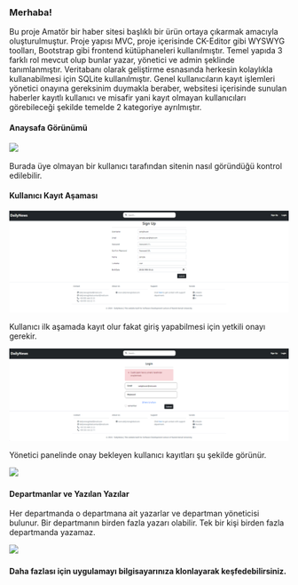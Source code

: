 <h3>Merhaba!</h3>
<p>Bu proje Amatör bir haber sitesi başlıklı bir ürün ortaya çıkarmak amacıyla oluşturulmuştur. Proje yapısı MVC, proje içerisinde CK-Editor gibi WYSWYG toolları, Bootstrap gibi frontend kütüphaneleri kullanılmıştır. Temel yapıda 3 farklı rol mevcut olup bunlar yazar, yönetici ve admin şeklinde tanımlanmıştır. Veritabanı olarak geliştirme esnasında herkesin kolaylıkla kullanabilmesi için SQLite kullanılmıştır. Genel kullanıcıların kayıt işlemleri yönetici onayına gereksinim duymakla beraber, websitesi içerisinde sunulan haberler kayıtlı kullanıcı ve misafir yani kayıt olmayan kullanıcıları görebileceği şekilde temelde 2 kategoriye ayrılmıştır.</p>

<h4>Anaysafa Görünümü</h4>
<img src="https://github.com/byrmTelli/NewsApp.MVC/blob/master/uygulamaG%C3%B6rselleri/anasayfa.png?raw=true">

Burada üye olmayan bir kullanıcı tarafından sitenin nasıl göründüğü kontrol edilebilir.

<h4>Kullanıcı Kayıt Aşaması</h4>
<img src="https://github.com/byrmTelli/NewsApp.MVC/blob/master/uygulamaG%C3%B6rselleri/kay%C4%B1t-ol.png?raw=true" />

<p>Kullanıcı ilk aşamada kayıt olur fakat giriş yapabilmesi için yetkili onayı gerekir.</p>

<img src="https://github.com/byrmTelli/NewsApp.MVC/blob/master/uygulamaG%C3%B6rselleri/kay%C4%B1t-onay%C4%B1-gerekli.png?raw=true"/>

<p>Yönetici panelinde onay bekleyen kullanıcı kayıtları şu şekilde görünür.</p>
<img src="https://github.com/byrmTelli/NewsApp.MVC/blob/master/uygulamaG%C3%B6rselleri/admin-panel-onay.png?raw=true"/>


<h4>Departmanlar ve Yazılan Yazılar</h4>
<p>Her departmanda o departmana ait yazarlar ve departman yöneticisi bulunur. Bir departmanın birden fazla yazarı olabilir. Tek bir kişi birden fazla departmanda yazamaz.</p>

<img src="https://github.com/byrmTelli/NewsApp.MVC/blob/master/uygulamaG%C3%B6rselleri/departman-post-onay.png?raw=true"/>

<h4>Daha fazlası için uygulamayı bilgisayarınıza klonlayarak keşfedebilirsiniz.</h4>
